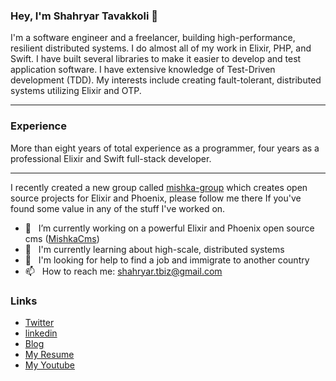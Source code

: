 ### Hey, I'm Shahryar Tavakkoli 👋
I'm a software engineer and a freelancer, building high-performance, resilient distributed systems. I do almost all of my work in Elixir, PHP, and Swift. I have built several libraries to make it easier to develop and test application software. I have extensive knowledge of Test-Driven development (TDD).
My interests include creating fault-tolerant, distributed systems utilizing Elixir and OTP.

---

### Experience
More than eight years of total experience as a programmer, four years as a professional Elixir and Swift full-stack developer.

---

I recently created a new group called [mishka-group](https://github.com/mishka-group) which creates open source projects for Elixir and Phoenix, please follow me there If you've found some value in any of the stuff I've worked on.

 
- 🔭 &nbsp; I’m currently working on a powerful Elixir and Phoenix open source cms ([MishkaCms](https://github.com/mishka-group/mishka-cms))
- 🌱 &nbsp; I'm currently learning about high-scale, distributed systems
- 🤔 &nbsp; I'm looking for help to find a job and immigrate to another country
- 📫 &nbsp; How to reach me: shahryar.tbiz@gmail.com

### Links

* [Twitter](https://twitter.com/shahryar_tbiz)
* [linkedin](https://www.linkedin.com/in/shahryar-tavakkoli/)
* [Blog](https://trangell.com)
* [My Resume](https://github.com/shahryarjb/shahryarjb/files/8388869/Resume-Shahryar-Tavakkoli-revised.pdf)
* [My Youtube](https://www.youtube.com/c/shahryartavakkoli)
